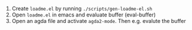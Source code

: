 1. Create `loadme.el` by running `./scripts/gen-loadme-el.sh`
2. Open `loadme.el` in emacs and evaluate buffer (eval-buffer)
3. Open an agda file and activate `agda2-mode`. Then e.g. evalute the buffer
